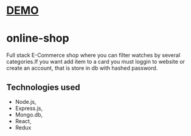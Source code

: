 # [DEMO](https://blooming-cove-16289.herokuapp.com/)
# online-shop
Full stack E-Commerce shop where you can filter watches by several categories.If you want add item to a card you must loggin to website or create an account, that is store in db with hashed password. 

## Technologies used
* Node.js,
* Express.js,
* Mongo.db,
* React,
* Redux

